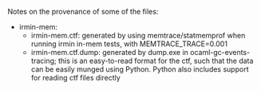 Notes on the provenance of some of the files:

* irmin-mem: 
  - irmin-mem.ctf: generated by using memtrace/statmemprof when running irmin in-mem
    tests, with MEMTRACE_TRACE=0.001
  - irmin-mem.ctf.dump: generated by dump.exe in ocaml-gc-events-tracing; this is an
    easy-to-read format for the ctf, such that the data can be easily munged using
    Python. Python also includes support for reading ctf files directly
